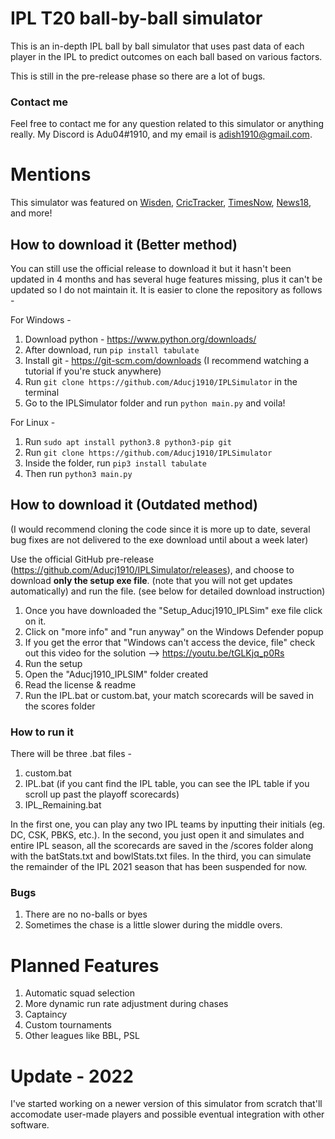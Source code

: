 # IPL T20 ball-by-ball simulator

This is an in-depth IPL ball by ball simulator that uses past data of each player in the IPL to predict outcomes on each ball based on various factors.

This is still in the pre-release phase so there are a lot of bugs.

### Contact me
Feel free to contact me for any question related to this simulator or anything really. My Discord is Adu04#1910, and my email is adish1910@gmail.com.

# Mentions
This simulator was featured on [Wisden](https://wisden.com/stories/global-t20-leagues/indian-premier-league-2021/rcb-finally-win-the-ipl-reddit-user-writes-python-script-to-simulate-remainder-of-2021-season), [CricTracker](https://www.crictracker.com/rcb-to-win-ipl-2021-a-reddit-user-simulates-the-remaining-season-through-a-python-script/), [TimesNow](https://www.timesnownews.com/sports/cricket/ipl/article/virat-kohli-to-lift-ipl-2021-title-with-rcb-suggests-python-programmed-simulation-of-remaining-season/756937), [News18](https://www.news18.com/cricketnext/news/rcb-wins-ipl-2021-this-reddit-user-has-the-answer-3734942.html), and more!

## How to download it (Better method)

You can still use the official release to download it but it hasn't been updated in 4 months and has several huge features missing, plus it can't be updated so I do not maintain it. It is easier to clone the repository as follows - 

For Windows - 

1. Download python - https://www.python.org/downloads/
2. After download, run ```pip install tabulate```
3. Install git - https://git-scm.com/downloads (I recommend watching a tutorial if you're stuck anywhere)
4. Run ```git clone https://github.com/Aducj1910/IPLSimulator``` in the terminal
5. Go to the IPLSimulator folder and run ```python main.py``` and voila!

For Linux -

1. Run ```sudo apt install python3.8 python3-pip git```
2. Run ```git clone https://github.com/Aducj1910/IPLSimulator```
3. Inside the folder, run ```pip3 install tabulate```
4. Then run ```python3 main.py```

## How to download it (Outdated method)

(I would recommend cloning the code since it is more up to date, several bug fixes are not delivered to the exe download until about a week later)

Use the official GitHub pre-release (https://github.com/Aducj1910/IPLSimulator/releases), and choose to download **only the setup exe file**. (note that you will not get updates automatically) and run the file. (see below for detailed download instruction)

1. Once you have downloaded the "Setup_Aducj1910_IPLSim" exe file click on it.
2. Click on "more info" and "run anyway" on the Windows Defender popup
3. If you get the error that "Windows can't access the device, file" check out this video for the solution --> https://youtu.be/tGLKjq_p0Rs
4. Run the setup
5. Open the "Aducj1910_IPLSIM" folder created
7. Read the license & readme
8. Run the IPL.bat or custom.bat, your match scorecards will be saved in the scores folder 

### How to run it
There will be three .bat files - 
1. custom.bat
2. IPL.bat (if you cant find the IPL table, you can see the IPL table if you scroll up past the playoff scorecards)
3. IPL_Remaining.bat

In the first one, you can play any two IPL teams by inputting their initials (eg. DC, CSK, PBKS, etc.).
In the second, you just open it and simulates and entire IPL season, all the scorecards are saved in the /scores folder along with the batStats.txt and bowlStats.txt files.
In the third, you can simulate the remainder of the IPL 2021 season that has been suspended for now.

### Bugs
1. There are no no-balls or byes
2. Sometimes the chase is a little slower during the middle overs.

# Planned Features
1. Automatic squad selection
2. More dynamic run rate adjustment during chases
3. Captaincy
4. Custom tournaments
5. Other leagues like BBL, PSL

# Update - 2022
I've started working on a newer version of this simulator from scratch that'll accomodate user-made players and possible eventual integration with other software.
